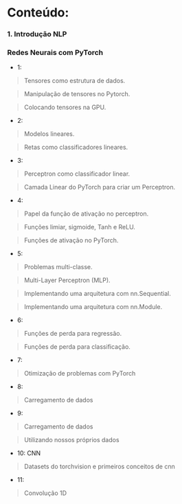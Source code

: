 # Conteúdo:

### 1. Introdução NLP

### Redes Neurais com PyTorch

* 1: 

> Tensores como estrutura de dados.

> Manipulação de tensores no Pytorch.

> Colocando tensores na GPU.

* 2:

> Modelos lineares.

>Retas como classificadores lineares.

* 3:

> Perceptron como classificador linear.

> Camada Linear do PyTorch para criar um Perceptron.

* 4:

> Papel da função de ativação no perceptron.

> Funções limiar, sigmoide, Tanh e ReLU.

> Funções de ativação no PyTorch.

* 5:

> Problemas multi-classe.

> Multi-Layer Perceptron (MLP).

> Implementando uma arquitetura com nn.Sequential.

> Implementando uma arquitetura com nn.Module.

* 6:

> Funções de perda para regressão.

> Funções de perda para classificação.

* 7:

> Otimização de problemas com PyTorch

* 8:

> Carregamento de dados

* 9:

> Carregamento de dados

> Utilizando nossos próprios dados

* 10: CNN

> Datasets do torchvision e primeiros conceitos de cnn

* 11:

> Convolução 1D
